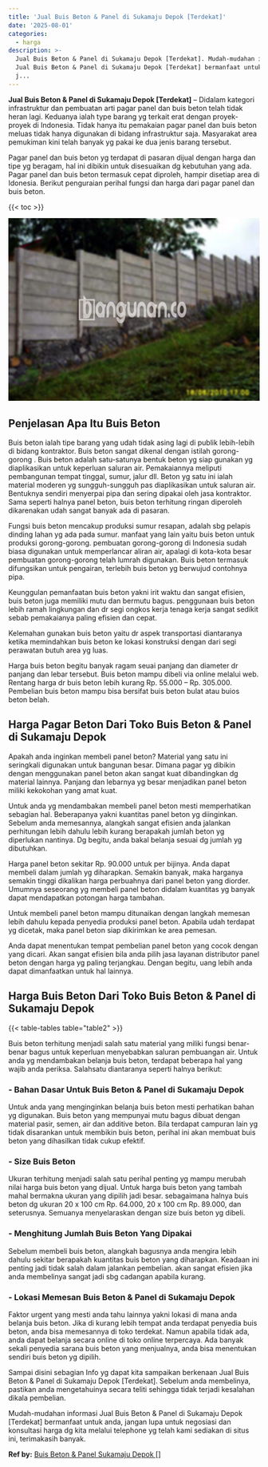 ```yaml
---
title: 'Jual Buis Beton & Panel di Sukamaju Depok [Terdekat]'
date: '2025-08-01'
categories:
  - harga
description: >-
  Jual Buis Beton & Panel di Sukamaju Depok [Terdekat]. Mudah-mudahan informasi
  Jual Buis Beton & Panel di Sukamaju Depok [Terdekat] bermanfaat untuk anda,
  j...
---
```


**Jual Buis Beton & Panel di Sukamaju Depok \[Terdekat\]** – Didalam kategori infrastruktur dan pembuatan arti pagar panel dan buis beton telah tidak heran lagi. Keduanya ialah type barang yg terkait erat dengan proyek-proyek di Indonesia. Tidak hanya itu pemakaian pagar panel dan buis beton meluas tidak hanya digunakan di bidang infrastruktur saja. Masyarakat area pemukiman kini telah banyak yg pakai ke dua jenis barang tersebut.

Pagar panel dan buis beton yg terdapat di pasaran dijual dengan harga dan tipe yg beragam, hal ini dibikin untuk disesuaikan dg kebutuhan yang ada. Pagar panel dan buis beton termasuk cepat diproleh, hampir disetiap area di Idonesia. Berikut penguraian perihal fungsi dan harga dari pagar panel dan buis beton.

{{< toc >}}

![Jual Buis Beton & Panel di Sukamaju Depok [Terdekat]](/images/jual-panel-buis-beton-murah-49.png)

## Penjelasan Apa Itu Buis Beton

Buis beton ialah tipe barang yang udah tidak asing lagi di publik lebih-lebih di bidang kontraktor. Buis beton sangat dikenal dengan istilah gorong-gorong . Buis beton adalah satu-satunya bentuk beton yg siap gunakan yg diaplikasikan untuk keperluan saluran air. Pemakaiannya meliputi pembangunan tempat tinggal, sumur, jalur dll. Beton yg satu ini ialah material moderen yg sungguh-sungguh pas diaplikasikan untuk saluran air. Bentuknya sendiri menyerpai pipa dan sering dipakai oleh jasa kontraktor. Sama seperti halnya panel beton, buis beton terhitung ringan diperoleh dikarenakan udah sangat banyak ada di pasaran.

Fungsi buis beton mencakup produksi sumur resapan, adalah sbg pelapis dinding lahan yg ada pada sumur. manfaat yang lain yaitu buis beton untuk produksi gorong-gorong. pembuatan gorong-gorong di Indonesia sudah biasa digunakan untuk memperlancar aliran air, apalagi di kota-kota besar pembuatan gorong-gorong telah lumrah digunakan. Buis beton termasuk difungsikan untuk pengairan, terlebih buis beton yg berwujud contohnya pipa.

Keunggulan pemanfaatan buis beton yakni irit waktu dan sangat efisien, buis beton juga memiliki mutu dan bermutu bagus. penggunaan buis beton lebih ramah lingkungan dan dr segi ongkos kerja tenaga kerja sangat sedikit sebab pemakaianya paling efisien dan cepat.

Kelemahan gunakan buis beton yaitu dr aspek transportasi diantaranya ketika memindahkan buis beton ke lokasi konstruksi dengan dari segi perawatan butuh area yg luas.

Harga buis beton begitu banyak ragam seuai panjang dan diameter dr panjang dan lebar tersebut. Buis beton mampu dibeli via online melalui web. Rentang harga dr buis beton lebih kurang Rp. 55.000 – Rp. 305.000. Pembelian buis beton mampu bisa bersifat buis beton bulat atau buios beton belah.

## Harga Pagar Beton Dari Toko Buis Beton & Panel di Sukamaju Depok

Apakah anda inginkan membeli panel beton? Material yang satu ini seringkali digunakan untuk bangunan besar. Dimana pagar yg dibikin dengan menggunakan panel beton akan sangat kuat dibandingkan dg material lainnya. Panjang dan lebarnya yg besar menjadikan panel beton miliki kekokohan yang amat kuat.

Untuk anda yg mendambakan membeli panel beton mesti memperhatikan sebagian hal. Beberapanya yakni kuantitas panel beton yg diinginkan. Sebelum anda memesannya, alangkah sangat efisien anda jalankan perhitungan lebih dahulu lebih kurang berapakah jumlah beton yg diperlukan nantinya. Dg begitu, anda bakal belanja sesuai dg jumlah yg dibutuhkan.

Harga panel beton sekitar Rp. 90.000 untuk per bijinya. Anda dapat membeli dalam jumlah yg diharapkan. Semakin banyak, maka harganya semakin tinggi dikalikan harga perbuahnya dari panel beton yang diorder. Umumnya seseorang yg membeli panel beton didalam kuantitas yg banyak dapat mendapatkan potongan harga tambahan.

Untuk membeli panel beton mampu ditunaikan dengan langkah memesan lebih dahulu kepada penyedia produksi panel beton. Apabila udah terdapat yg dicetak, maka panel beton siap dikirimkan ke area pemesan.

Anda dapat menentukan tempat pembelian panel beton yang cocok dengan yang dicari. Akan sangat efisien bila anda pilih jasa layanan distributor panel beton dengan harga yg paling terjangkau. Dengan begitu, uang lebih anda dapat dimanfaatkan untuk hal lainnya.

## Harga Buis Beton Dari Toko Buis Beton & Panel di Sukamaju Depok

{{< table-tables table="table2" >}}

Buis beton terhitung menjadi salah satu material yang miliki fungsi benar-benar bagus untuk keperluan menyebabkan saluran pembuangan air. Untuk anda yg mendambakan belanja buis beton, terdapat beberapa hal yang wajib anda periksa. Salahsatu diantaranya seperti halnya berikut:

### \- Bahan Dasar Untuk Buis Beton & Panel di Sukamaju Depok

Untuk anda yang menginginkan belanja buis beton mesti perhatikan bahan yg digunakan. Buis beton yang mempunyai mutu bagus dibuat dengan material pasir, semen, air dan additive beton. Bila terdapat campuran lain yg tidak disarankan untuk membikin buis beton, perihal ini akan membuat buis beton yang dihasilkan tidak cukup efektif.

### \- Size Buis Beton

Ukuran terhitung menjadi salah satu perihal penting yg mampu merubah nilai harga buis beton yang dijual. Untuk harga buis beton yang tambah mahal bermakna ukuran yang dipilih jadi besar. sebagaimana halnya buis beton dg ukuran 20 x 100 cm Rp. 64.000, 20 x 100 cm Rp. 89.000, dan seterusnya. Semuanya menyelaraskan dengan size buis beton yg dibeli.

### \- Menghitung Jumlah Buis Beton Yang Dipakai

Sebelum membeli buis beton, alangkah bagusnya anda mengira lebih dahulu sekitar berapakah kuantitas buis beton yang diharapkan. Keadaan ini penting jadi tidak salah dalam jalankan pembelian. akan sangat efisien jika anda membelinya sangat jadi sbg cadangan apabila kurang.

### \- Lokasi Memesan Buis Beton & Panel di Sukamaju Depok

Faktor urgent yang mesti anda tahu lainnya yakni lokasi di mana anda belanja buis beton. Jika di kurang lebih tempat anda terdapat penyedia buis beton, anda bisa memesannya di toko terdekat. Namun apabila tidak ada, anda dapat belanja secara online di toko online terpercaya. Ada banyak sekali penyedia sarana buis beton yang menjualnya, anda bisa menentukan sendiri buis beton yg dipilih.

Sampai disini sebagian Info yg dapat kita sampaikan berkenaan Jual Buis Beton & Panel di Sukamaju Depok \[Terdekat\]. Sebelum anda membelinya, pastikan anda mengetahuinya secara teliti sehingga tidak terjadi kesalahan dikala pembelian.

Mudah-mudahan informasi Jual Buis Beton & Panel di Sukamaju Depok \[Terdekat\] bermanfaat untuk anda, jangan lupa untuk negosiasi dan konsultasi harga dg kita melalui telephone yg telah kami sediakan di situs ini, terimakasih banyak.

**Ref by:** [Buis Beton & Panel Sukamaju Depok []](https://id.wikipedia.org/wiki/Buis)
